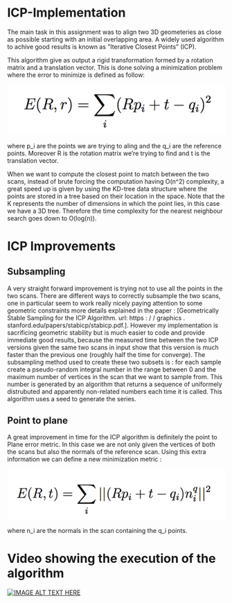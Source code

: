 # ICP-Implementation
The main task in this assignment was to align two 3D geometeries as close as possible starting with an initial overlapping area. A widely used algorithm to achive good results is known as ”Iterative Closest Points” (ICP).

This algorithm give as output a rigid transformation formed by a rotation matrix and a translation vector. This is done solving a minimization problem where the error to minimize is defined as follow:

![Image of Yaktocat](./formula1.png)

where p_i are the points we are trying to aling and the q_i are the reference points. Moreover R is the rotation matrix we’re trying to find and t is the translation vector.

When we want to compute the closest point to match between the two scans, instead of brute forcing the computation having O(n^2) complexity, a great speed up is given by using the KD-tree data structure where the points are stored in a tree based on their location in the space. Note that the K represents the number of dimensions in which the point lies, in this case we have a 3D tree. Therefore the time complexity for the nearest neighbour search goes down to O(log(n)).

# ICP Improvements

## Subsampling
A very straight forward improvement is trying not to use all the points in the two scans. There are different ways to correctly subsample the two scans, one in particular seem to work really nicely paying attention to some geometric constraints more details explained in the paper : [Geometrically Stable Sampling for the ICP Algorithm. url: https : / / graphics . stanford.edu/papers/stabicp/stabicp.pdf.].
However my implementation is sacrificing geometric stability but is much easier to code and provide immediate good results, because the measured time between the two ICP versions given the same two scans in input show that this version is much faster than the previous one (roughly half the time for converge).
The subsampling method used to create these two subsets is : for each sample create a pseudo-random integral number in the range between 0 and the maximum number of vertices in the scan that we want to sample from. This number is generated by an algorithm that returns a sequence of uniformely distrubuted and apparently non-related numbers each time it is called. This algorithm uses a seed to generate the series.

## Point to plane
A great improvement in time for the ICP algorithm is definitely the point to Plane error metric. In this case we are not only given the vertices of both the scans but also the normals of the reference scan. Using this extra information we can define a new minimization metric :

![Image of Yaktocat](./formula2.png)

where n_i are the normals in the scan containing the q_i points.

# Video showing the execution of the algorithm
[![IMAGE ALT TEXT HERE](https://img.youtube.com/vi/731CDXI0L40/0.jpg)](https://www.youtube.com/watch?v=731CDXI0L40)
